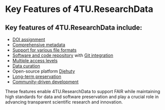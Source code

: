 # Key Features of 4TU.ResearchData

## Key features of 4TU.ResearchData include:

- [DOI assignment](/citing_data/dois_and_persistent_identifiers)
- [Comprehensive metadata](/submission_workflow/data_curation#metadata-review-process)
- [Support for various file formats](/submission_workflow/supported_file_formats)
- [Software and code repository](/software_deposit_features/intro.md) with [Git integration](/software_deposit_features/git_integration)
- [Multiple access levels](/submission_workflow/setting_access_levels)
- [Data curation](/submission_workflow/data_curation)
- Open-source platform [Djehuty](https://github.com/4TUResearchData/djehuty)
- [Long-term preservation](/data_preservation/intro.md)
- [Community-driven development](/4tu_research_data/4tu_community)

These features enable 4TU.ResearchData to support FAIR while maintaining high standards for data and software preservation and play a crucial role in advancing transparent scientific research and innovation.  

